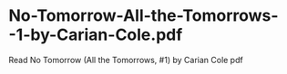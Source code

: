 # No-Tomorrow-All-the-Tomorrows--1-by-Carian-Cole.pdf
Read No Tomorrow (All the Tomorrows, #1) by Carian Cole pdf
